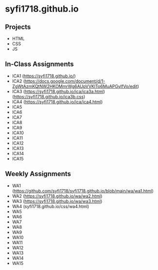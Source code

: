 # syfi1718.github.io


## Projects

* HTML
* CSS
* JS

## In-Class Assignments

* ICA1 (https://syfi1718.github.io/)
* ICA2 (https://docs.google.com/document/d/1-ZgWtAzmKQtNW2HKOMmrWg6AUpVVKlTo6MuAPGylfVo/edit)
* ICA3 (https://syfi1718.github.io/ica/ica3a.html) (https://syfi1718.github.io/ica3b.css)
* ICA4 (https://syfi1718.github.io/ica/ica4.html)
* ICA5
* ICA6
* ICA7
* ICA8
* ICA9
* ICA10
* ICA11
* ICA12
* ICA13
* ICA14
* ICA15

## Weekly Assignments
* WA1 (https://github.com/syfi1718/syfi1718.github.io/blob/main/wa/wa1.html)
* WA2 (https://syfi1718.github.io/wa/wa2.html)
* WA3 (https://syfi1718.github.io/wa/wa3.html)
* WA4 (syfi1718.github.io/css/wa4.html)
* WA5
* WA6
* WA7
* WA8
* WA9
* WA10
* WA11
* WA12
* WA13
* WA14
* WA15

